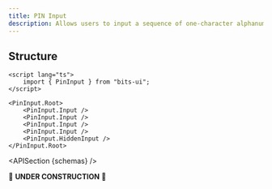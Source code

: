 ```yaml
---
title: PIN Input
description: Allows users to input a sequence of one-character alphanumeric inputs.
---
```


<script>
	import { APISection, ComponentPreview, PinInputDemo } from '@/components'
	export let schemas;
</script>

<ComponentPreview name="pin-input-demo" comp="PinInput">

<PinInputDemo slot="preview" />

</ComponentPreview>

## Structure

```svelte
<script lang="ts">
	import { PinInput } from "bits-ui";
</script>

<PinInput.Root>
	<PinInput.Input />
	<PinInput.Input />
	<PinInput.Input />
	<PinInput.Input />
	<PinInput.HiddenInput />
</PinInput.Root>
```

<APISection {schemas} />

🚧 **UNDER CONSTRUCTION** 🚧
